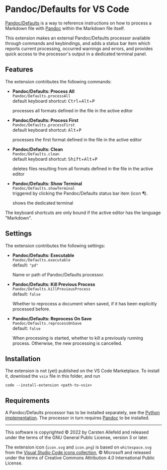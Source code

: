 # Pandoc/Defaults for VS Code

[Pandoc/Defaults](https://github.com/allefeld/pandoc-defaults) is a way to reference instructions on how to process a Markdown file with [Pandoc](https://pandoc.org/) within the Markdown file itself.

This extension makes an external Pandoc/Defaults processor available through commands and keybindings, and adds a status bar item which reports current processing, occurred warnings and errors, and provides quick access to the processor's output in a dedicated terminal panel.


## Features

The extension contributes the following commands:

-   __Pandoc/Defaults: Process All__\
    `Pandoc/Defaults.processAll`\
    default keyboard shortcut: <kbd>Ctrl</kbd>+<kbd>Alt</kbd>+<kbd>P</kbd>

    processes all formats defined in the file in the active editor

-   __Pandoc/Defaults: Process First__\
    `Pandoc/Defaults.processFirst`\
    default keyboard shortcut: <kbd>Alt</kbd>+<kbd>P</kbd>

    processes the first format defined in the file in the active editor

-   __Pandoc/Defaults: Clean__\
    `Pandoc/Defaults.clean`\
    default keyboard shortcut: <kbd>Shift</kbd>+<kbd>Alt</kbd>+<kbd>P</kbd>

    deletes files resulting from all formats defined in the file in the active editor

-   __Pandoc/Defaults: Show Terminal__\
    `Pandoc/Defaults.showTerminal`\
    triggered by clicking the Pandoc/Defaults status bar item (icon ¶).

    shows the dedicated terminal

The keyboard shortcuts are only bound if the active editor has the language "Markdown".


## Settings

The extension contributes the following settings:

-   __Pandoc/Defaults: Executable__\
    `Pandoc/Defaults.executable`\
    default: `"pd"`

    Name or path of Pandoc/Defaults processor.

-   __Pandoc/Defaults: Kill Previous Process__\
    `Pandoc/Defaults.killPreviousProcess`\
    default: `false`

    Whether to reprocess a document when saved, if it has been explicitly processed before.

-   __Pandoc/Defaults: Reprocess On Save__\
    `Pandoc/Defaults.reprocessOnSave`\
    default: `false`

    When processing is started, whether to kill a previously running process. Otherwise, the new processing is cancelled.


## Installation

The extension is not (yet) published on the VS Code Marketplace. To install it, download the `vsix` file in this folder, and run

````
code --install-extension <path-to-vsix>
````


## Requirements

A Pandoc/Defaults processor has to be installed separately, see the [Python implementation](https://github.com/allefeld/pandoc-defaults/tree/main/python). The processor in turn requires [Pandoc](https://pandoc.org/installing.html) to be installed.


***

This software is copyrighted © 2022 by Carsten Allefeld and released under the terms of the GNU General Public License, version 3 or later.

The extension icon (`icon.svg` and `icon.png`) is based on `whitespace.svg` from the [Visual Studio Code icons collection](https://github.com/microsoft/vscode-codicons), © Microsoft and released under the terms of Creative Commons Attribution 4.0 International Public License.
